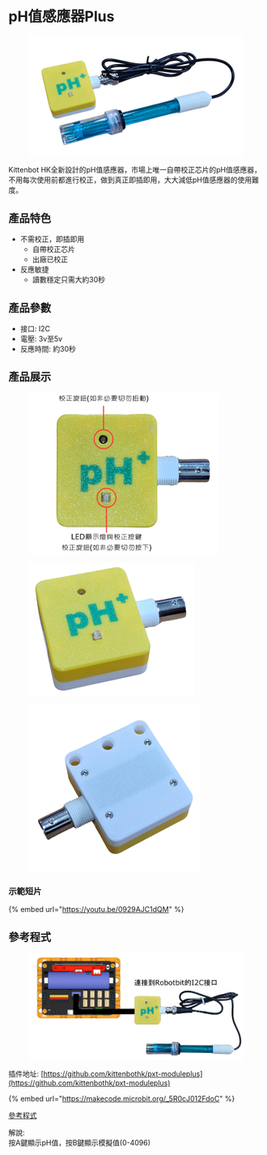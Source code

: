 # pH值感應器Plus

<figure><img src="../../.gitbook/assets/phplus1.png" alt=""><figcaption></figcaption></figure>

Kittenbot HK全新設計的pH值感應器，市場上唯一自帶校正芯片的pH值感應器，不用每次使用前都進行校正，做到真正即插即用，大大減低pH值感應器的使用難度。

## 產品特色

* 不需校正，即插即用
  * 自帶校正芯片
  * 出廠已校正
* 反應敏捷
  * 讀數穩定只需大約30秒

## 產品參數

* 接口: I2C
* 電壓: 3v至5v
* 反應時間: 約30秒

## 產品展示

<figure><img src="../../.gitbook/assets/phplus3.png" alt="" width="375"><figcaption></figcaption></figure>

<div><figure><img src="../../.gitbook/assets/phplus2.png" alt="" width="327"><figcaption></figcaption></figure> <figure><img src="../../.gitbook/assets/phplus4 (1).png" alt="" width="339"><figcaption></figcaption></figure></div>

### 示範短片

{% embed url="https://youtu.be/0929AJC1dQM" %}

## 參考程式

<figure><img src="../../.gitbook/assets/phplus_wiring_edu.png" alt=""><figcaption></figcaption></figure>

插件地址: [https://github.com/kittenbothk/pxt-moduleplus](https://github.com/kittenbothk/pxt-moduleplus)

{% embed url="https://makecode.microbit.org/_5R0cJ012FdoC" %}

[參考程式](https://makecode.microbit.org/_5R0cJ012FdoC)

解說:
\
按A鍵顯示pH值，按B鍵顯示模擬值(0-4096)
